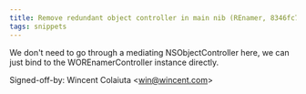 ```yaml
---
title: Remove redundant object controller in main nib (REnamer, 8346fc7)
tags: snippets
---
```


We don't need to go through a mediating NSObjectController here, we can just bind to the WOREnamerController instance directly.

Signed-off-by: Wincent Colaiuta &lt;win@wincent.com&gt;
